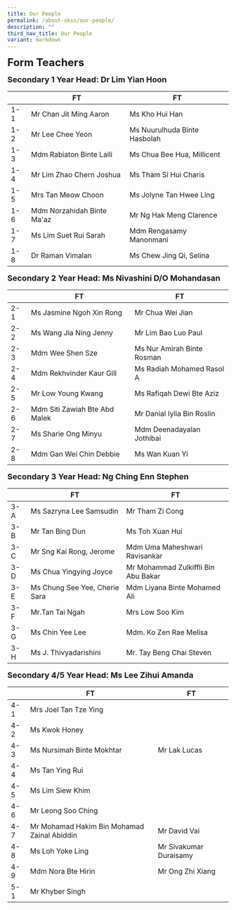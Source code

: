 ```yaml
---
title: Our People
permalink: /about-skss/our-people/
description: ""
third_nav_title: Our People
variant: markdown
---
```

**<font size="5">Form Teachers</font>**

**<font size="4">Secondary 1 Year Head: Dr Lim Yian Hoon</font>**

|     | FT                                  | FT                       |
|-----|-------------------------------------|--------------------------|
| 1-1 | Mr Chan Jit Ming Aaron           |    Ms Kho Hui Han | Ms Bethany Toong
| 1-2 | Mr Lee Chee Yeon            |   Ms Nuurulhuda Binte Hasbolah
| 1-3 | Mdm Rabiaton Binte Laili   | Ms Chua Bee Hua, Millicent
| 1-4 |  Mr Lim Zhao Chern Joshua |     Ms Tham Si Hui Charis        
| 1-5 |  Mrs Tan Meow Choon        |    Ms Jolyne Tan Hwee Ling|Mr Heng Si Yuan Clement
| 1-6 |  Mdm Norzahidah Binte Ma'az               |   Mr Ng Hak Meng Clarence    |
| 1-7 |    Ms Lim Suet Rui Sarah            | Mdm Rengasamy Manonmani       |
| 1-8 | Dr Raman Vimalan |   Ms Chew Jing Qi, Selina   |



**<font size="4">Secondary 2 Year Head: Ms Nivashini D/O Mohandasan </font>**

|     | FT                        | FT                |
|-----|-------------------------|--------------------------|
| 2-1 |  Ms Jasmine Ngoh Xin Rong        |       Mr Chua Wei Jian                  |
| 2-2 | Ms Wang Jia Ning Jenny       | Mr Lim Bao Luo Paul           |
| 2-3 | Mdm Wee Shen Sze |     Ms Nur Amirah Binte Rosman               |Mr.Leong Kai Xin
| 2-4 | Mdm Rekhvinder Kaur Gill     | Ms Radiah Mohamed Rasol A     |
| 2-5 | Mr Low Young Kwang | Ms Rafiqah Dewi Bte Aziz      |Mr.Daniel Leong
| 2-6 | Mdm Siti Zawiah Bte Abd Malek  | Mr Danial Iylia Bin Roslin   | Mr Clement Tan
| 2-7 |     Ms Sharie Ong Minyu   |  Mdm Deenadayalan Jothibai   |
| 2-8 | Mdm Gan Wei Chin Debbie  | Ms Wan Kuan Yi |

**<font size="4">Secondary 3 Year Head: Ng Ching Enn Stephen </font>**

|     | FT                       | FT                        |
|-----|--------------------------|---------------------------|
| 3-A | Ms Sazryna Lee Samsudin     |   Mr Tham Zi Cong |          |
| 3-B |    Mr Tan Bing Dun                 |    Ms Toh Xuan Hui      |  
| 3-C |    Mr Sng Kai Rong, Jerome  |   Mdm Uma Maheshwari Ravisankar   |Mdm Su Xiao Min
| 3-D |    Ms Chua Yingying Joyce   |    Mr Mohammad Zulkiffli Bin Abu Bakar    |Ms Brillionne Wong
| 3-E |    Ms Chung See Yee, Cherie Sara  |        Mdm Liyana Binte Mohamed Ali        |
| 3-F |  Mr.Tan Tai Ngah                |       Mrs Low Soo Kim          |
| 3-G |      Ms Chin Yee Lee          |    Mdm. Ko Zen Rae Melisa           |
| 3-H |  Ms J. Thivyadarishini           |   Mr.  Tay Beng Chai Steven        |          |               

**<font size="4">Secondary 4/5 Year Head: Ms Lee Zihui Amanda </font>**

|     | FT                           | FT                     |
|-----|---------------------------|------------------------|
| 4-1 | Mrs Joel Tan Tze Ying  |           |Mr Ong Yen Ping
| 4-2 |  Ms Kwok Honey             |     |Mr Poon Lee Wang
| 4-3 |  Ms Nursimah Binte Mokhtar  |  Mr Lak Lucas  | Mdm Zurinawati Bte Jumahat
| 4-4 |  Ms Tan Ying Rui           |         |Mr Koh Yoke Peng Eunice
| 4-5 |  Ms Lim Siew Khim     |           |Mr Tan Caiyu Sam
| 4-6 |  Mr Leong Soo Ching   |      |Mr Mohd Shahrom Bin Mohd Taha
| 4-7 | Mr Mohamad Hakim Bin Mohamad Zainal Abiddin   |  Mr David Vai  |Mdm Serene Loh Swan Shya
| 4-8 |  Ms Loh Yoke Ling    |  Mr Sivakumar Duraisamy    |Mdm.Azrina Bte Md Salleh
| 4-9 |   Mdm Nora Bte Hirin   |   Mr Ong Zhi Xiang   |Mr Hisham Bin Zainal
| 5-1 |  Mr Khyber Singh  |            | Mdm Norafizah Shariff